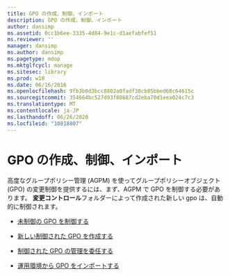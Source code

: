 ```yaml
---
title: GPO の作成、制御、インポート
description: GPO の作成、制御、インポート
author: dansimp
ms.assetid: 0cc1b6ee-3335-4d84-9e1c-d1aefabfef51
ms.reviewer: ''
manager: dansimp
ms.author: dansimp
ms.pagetype: mdop
ms.mktglfcycl: manage
ms.sitesec: library
ms.prod: w10
ms.date: 06/16/2016
ms.openlocfilehash: 9fb3b0d3bcc8802a0fadf38cb85bbed68c64615c
ms.sourcegitcommit: 354664bc527d93f80687cd2eba70d1eea024c7c3
ms.translationtype: MT
ms.contentlocale: ja-JP
ms.lasthandoff: 06/26/2020
ms.locfileid: "10818807"
---
```

# GPO の作成、制御、インポート


高度なグループポリシー管理 (AGPM) を使ってグループポリシーオブジェクト (GPO) の変更制御を提供するには、まず、AGPM で GPO を制御する必要があります。 **変更コントロール**フォルダーによって作成された新しい gpo は、自動的に制御されます。

-   [未制御の GPO を制御する](control-an-uncontrolled-gpo-agpm30ops.md)

-   [新しい制御された GPO を作成する](create-a-new-controlled-gpo-agpm30ops.md)

-   [制御された GPO の管理を委任する](delegate-management-of-a-controlled-gpo-agpm30ops.md)

-   [運用環境から GPO をインポートする](import-a-gpo-from-production-editor-agpm30ops.md)

 

 





